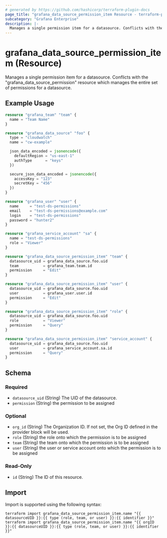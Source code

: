 ```yaml
---
# generated by https://github.com/hashicorp/terraform-plugin-docs
page_title: "grafana_data_source_permission_item Resource - terraform-provider-grafana"
subcategory: "Grafana Enterprise"
description: |-
  Manages a single permission item for a datasource. Conflicts with the "grafanadatasource_permission" resource which manages the entire set of permissions for a datasource.
---
```


# grafana_data_source_permission_item (Resource)

Manages a single permission item for a datasource. Conflicts with the "grafana_data_source_permission" resource which manages the entire set of permissions for a datasource.

## Example Usage

```terraform
resource "grafana_team" "team" {
  name = "Team Name"
}

resource "grafana_data_source" "foo" {
  type = "cloudwatch"
  name = "cw-example"

  json_data_encoded = jsonencode({
    defaultRegion = "us-east-1"
    authType      = "keys"
  })

  secure_json_data_encoded = jsonencode({
    accessKey = "123"
    secretKey = "456"
  })
}

resource "grafana_user" "user" {
  name     = "test-ds-permissions"
  email    = "test-ds-permissions@example.com"
  login    = "test-ds-permissions"
  password = "hunter2"
}

resource "grafana_service_account" "sa" {
  name = "test-ds-permissions"
  role = "Viewer"
}

resource "grafana_data_source_permission_item" "team" {
  datasource_uid = grafana_data_source.foo.uid
  team           = grafana_team.team.id
  permission     = "Edit"
}

resource "grafana_data_source_permission_item" "user" {
  datasource_uid = grafana_data_source.foo.uid
  user           = grafana_user.user.id
  permission     = "Edit"
}

resource "grafana_data_source_permission_item" "role" {
  datasource_uid = grafana_data_source.foo.uid
  role           = "Viewer"
  permission     = "Query"
}

resource "grafana_data_source_permission_item" "service_account" {
  datasource_uid = grafana_data_source.foo.uid
  user           = grafana_service_account.sa.id
  permission     = "Query"
}
```

<!-- schema generated by tfplugindocs -->
## Schema

### Required

- `datasource_uid` (String) The UID of the datasource.
- `permission` (String) the permission to be assigned

### Optional

- `org_id` (String) The Organization ID. If not set, the Org ID defined in the provider block will be used.
- `role` (String) the role onto which the permission is to be assigned
- `team` (String) the team onto which the permission is to be assigned
- `user` (String) the user or service account onto which the permission is to be assigned

### Read-Only

- `id` (String) The ID of this resource.

## Import

Import is supported using the following syntax:

```shell
terraform import grafana_data_source_permission_item.name "{{ datasourceUID }}:{{ type (role, team, or user) }}:{{ identifier }}"
terraform import grafana_data_source_permission_item.name "{{ orgID }}:{{ datasourceUID }}:{{ type (role, team, or user) }}:{{ identifier }}"
```
